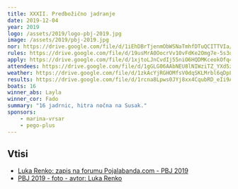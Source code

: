 ```yaml
---
title: XXXII. Predbožično jadranje
date: 2019-12-04
year: 2019
logo: /assets/2019/logo-pbj-2019.jpg
image: /assets/2019/pbj-2019.jpg
nor: https://drive.google.com/file/d/1iEhDBrTjenmObWSNaTmhfDTuQCITTVIa/view?usp=sharing
rules: https://drive.google.com/file/d/19usMrA0OocrVv10vFdKe2Omg7e-5s3qT/view?usp=sharing
apply: https://drive.google.com/file/d/1xjtoLJnCvdIj55niO6HQDMKceokOfq4N/view?usp=sharing
attendees: https://drive.google.com/file/d/1gGLG06AAbNEU8lNIWziTZ_YXd5zsaCTb/view?usp=sharing
weather: https://drive.google.com/file/d/1zkAcYjRGHOMfsV0dqSKLMrbl6qDpLktl/view?usp=sharing
results: https://drive.google.com/file/d/1rcna8Lpws0JYj8xx4CqubRD_eIi9AYFZ/view?usp=sharing
boats: 16
winner_abs: Layla
winner_cor: Fado
summary: "16 jadrnic, hitra nočna na Susak."
sponsors:
    - marina-vrsar
    - pego-plus
---
```


## Vtisi
 - [Luka Renko: zapis na forumu Pojalabanda.com - PBJ 2019](https://pojalabanda.com/t/predbozicno-jadranje/64/6)
 - [PBJ 2019 - foto - avtor: Luka Renko](https://photos.app.goo.gl/vGBm4RaFNuZUnuKk8)

